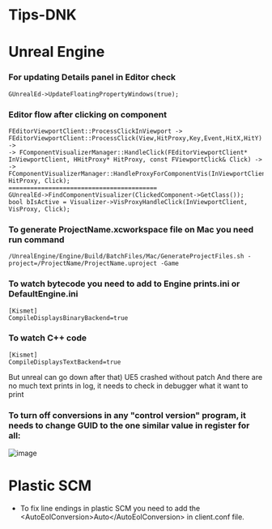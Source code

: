 # Tips-DNK

# Unreal Engine

### For updating Details panel in Editor check
```
GUnrealEd->UpdateFloatingPropertyWindows(true); 
```

### Editor flow after clicking on component
```
FEditorViewportClient::ProcessClickInViewport -> FEditorViewportClient::ProcessClick(View,HitProxy,Key,Event,HitX,HitY) ->
-> FComponentVisualizerManager::HandleClick(FEditorViewportClient* InViewportClient, HHitProxy* HitProxy, const FViewportClick& Click) ->
-> FComponentVisualizerManager::HandleProxyForComponentVis(InViewportClient, HitProxy, Click);
=========================================
GUnrealEd->FindComponentVisualizer(ClickedComponent->GetClass());
bool bIsActive = Visualizer->VisProxyHandleClick(InViewportClient, VisProxy, Click);
```

### To generate ProjectName.xcworkspace file on Mac you need run command
```
/UnrealEngine/Engine/Build/BatchFiles/Mac/GenerateProjectFiles.sh -project=/ProjectName/ProjectName.uproject -Game
```

### To watch bytecode you need to add to Engine prints.ini or DefaultEngine.ini
```
[Kismet]
CompileDisplaysBinaryBackend=true
```

### To watch C++ code 
```
[Kismet]
CompileDisplaysTextBackend=true
```

But unreal can go down after that) UE5 crashed without patch
And there are no much text prints in log, it needs to check in debugger what it want to print


### To turn off conversions in any "control version" program, it needs to change GUID to the one similar value in register for all:
![image](https://user-images.githubusercontent.com/14108292/154050415-724f22a9-745f-4e0c-b269-c389515725f3.png)



# Plastic SCM

 - To fix line endings in plastic SCM you need to add the \<AutoEolConversion\>Auto\</AutoEolConversion\> in client.conf file.
